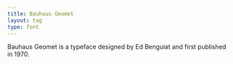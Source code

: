```yaml
---
title: Bauhaus Geomet
layout: tag
type: font
---
```

Bauhaus Geomet is a typeface designed by Ed Benguiat and first published in 1970.
